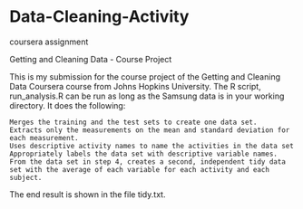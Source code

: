 # Data-Cleaning-Activity
coursera assignment

Getting and Cleaning Data - Course Project

This is my submission for the course project of the Getting and Cleaning Data Coursera course from Johns Hopkins University. The R script, run_analysis.R can be run as long as the Samsung data is in your working directory. It does the following:

    Merges the training and the test sets to create one data set.
    Extracts only the measurements on the mean and standard deviation for each measurement.
    Uses descriptive activity names to name the activities in the data set
    Appropriately labels the data set with descriptive variable names.
    From the data set in step 4, creates a second, independent tidy data set with the average of each variable for each activity and each subject.

The end result is shown in the file tidy.txt.
